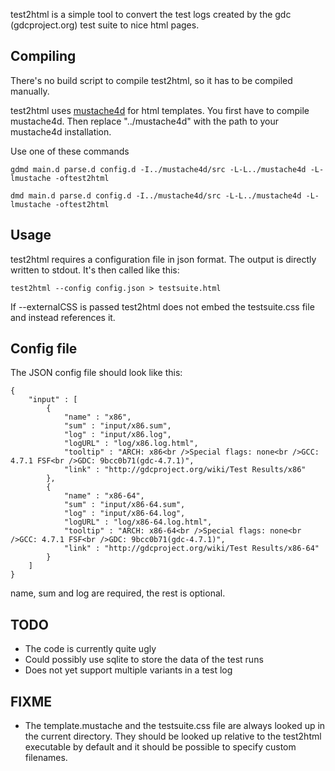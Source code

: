 test2html is a simple tool to convert the test logs created by the gdc (gdcproject.org) test
suite to nice html pages.

## Compiling ##
There's no build script to compile test2html, so it has to be compiled manually.

test2html uses [mustache4d](https://github.com/repeatedly/mustache4d) for html templates. You
first have to compile mustache4d. Then replace "../mustache4d" with the path to your mustache4d
installation.

Use one of these commands

```
gdmd main.d parse.d config.d -I../mustache4d/src -L-L../mustache4d -L-lmustache -oftest2html
```

```
dmd main.d parse.d config.d -I../mustache4d/src -L-L../mustache4d -L-lmustache -oftest2html
```

## Usage ##
test2html requires a configuration file in json format. The output is directly written to stdout.
It's then called like this:
```
test2html --config config.json > testsuite.html
```
If --externalCSS is passed test2html does not embed the testsuite.css file and instead references it.

## Config file ##
The JSON config file should look like this:
```
{
    "input" : [
        {
            "name" : "x86",
            "sum" : "input/x86.sum",
            "log" : "input/x86.log",
            "logURL" : "log/x86.log.html",
            "tooltip" : "ARCH: x86<br />Special flags: none<br />GCC: 4.7.1 FSF<br />GDC: 9bcc0b71(gdc-4.7.1)",
            "link" : "http://gdcproject.org/wiki/Test Results/x86"
        },
        {
            "name" : "x86-64",
            "sum" : "input/x86-64.sum",
            "log" : "input/x86-64.log",
            "logURL" : "log/x86-64.log.html",
            "tooltip" : "ARCH: x86-64<br />Special flags: none<br />GCC: 4.7.1 FSF<br />GDC: 9bcc0b71(gdc-4.7.1)",
            "link" : "http://gdcproject.org/wiki/Test Results/x86-64"
        }
    ]
}
```
name, sum and log are required, the rest is optional.

## TODO ##
* The code is currently quite ugly
* Could possibly use sqlite to store the data of the test runs
* Does not yet support multiple variants in a test log

## FIXME ##
* The template.mustache and the testsuite.css file are always looked up in the
  current directory. They should be looked up relative to the test2html executable
  by default and it should be possible to specify custom filenames.
